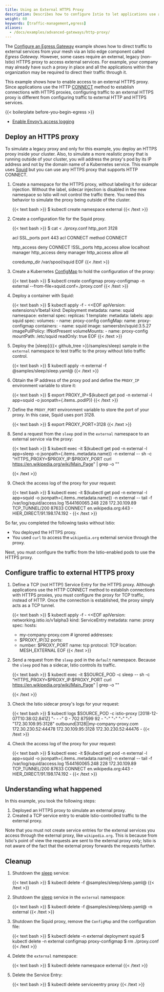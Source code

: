 ```yaml
---
title: Using an External HTTPS Proxy
description: Describes how to configure Istio to let applications use an external HTTPS proxy.
weight: 60
keywords: [traffic-management,egress]
aliases:
  - /docs/examples/advanced-gateways/http-proxy/
---
```

The [Configure an Egress Gateway](/docs/tasks/traffic-management/egress/egress-gateway/) example shows how to direct
traffic to external services from your mesh via an Istio edge component called _Egress Gateway_. However, some
cases require an external, legacy (non-Istio) HTTPS proxy to access external services. For example, your
company may already have such a proxy in place and all the applications within the organization may be required to
direct their traffic through it.

This example shows how to enable access to an external HTTPS proxy. Since applications use the HTTP [CONNECT](https://tools.ietf.org/html/rfc7231#section-4.3.6) method to establish connections with HTTPS proxies,
configuring traffic to an external HTTPS proxy is different from configuring traffic to external HTTP and HTTPS
services.

{{< boilerplate before-you-begin-egress >}}

*   [Enable Envoy’s access logging](/docs/tasks/observability/logs/access-log/#enable-envoy-s-access-logging)

## Deploy an HTTPS proxy

To simulate a legacy proxy and only for this example, you deploy an HTTPS proxy inside your cluster.
Also, to simulate a more realistic proxy that is running outside of your cluster, you will address the proxy's pod
by its IP address and not by the domain name of a Kubernetes service.
This example uses [Squid](http://www.squid-cache.org) but you can use any HTTPS proxy that supports HTTP CONNECT.

1.  Create a namespace for the HTTPS proxy, without labeling it for sidecar injection. Without the label, sidecar
    injection is disabled in the new namespace so Istio will not control the traffic there.
    You need this behavior to simulate the proxy being outside of the cluster.

    {{< text bash >}}
    $ kubectl create namespace external
    {{< /text >}}

1.  Create a configuration file for the Squid proxy.

    {{< text bash >}}
    $ cat <<EOF > ./proxy.conf
    http_port 3128

    acl SSL_ports port 443
    acl CONNECT method CONNECT

    http_access deny CONNECT !SSL_ports
    http_access allow localhost manager
    http_access deny manager
    http_access allow all

    coredump_dir /var/spool/squid
    EOF
    {{< /text >}}

1.  Create a Kubernetes [ConfigMap](https://kubernetes.io/docs/tasks/configure-pod-container/configure-pod-configmap/)
    to hold the configuration of the proxy:

    {{< text bash >}}
    $ kubectl create configmap proxy-configmap -n external --from-file=squid.conf=./proxy.conf
    {{< /text >}}

1.  Deploy a container with Squid:

    {{< text bash >}}
    $ kubectl apply -f - <<EOF
    apiVersion: extensions/v1beta1
    kind: Deployment
    metadata:
      name: squid
      namespace: external
    spec:
      replicas: 1
      template:
        metadata:
          labels:
            app: squid
        spec:
          volumes:
          - name: proxy-config
            configMap:
              name: proxy-configmap
          containers:
          - name: squid
            image: sameersbn/squid:3.5.27
            imagePullPolicy: IfNotPresent
            volumeMounts:
            - name: proxy-config
              mountPath: /etc/squid
              readOnly: true
    EOF
    {{< /text >}}

1.  Deploy the [sleep]({{< github_tree >}}/samples/sleep) sample in the `external` namespace to test traffic to the
    proxy without Istio traffic control.

    {{< text bash >}}
    $ kubectl apply -n external -f @samples/sleep/sleep.yaml@
    {{< /text >}}

1.  Obtain the IP address of the proxy pod and define the `PROXY_IP` environment variable to store it:

    {{< text bash >}}
    $ export PROXY_IP=$(kubectl get pod -n external -l app=squid -o jsonpath={.items..podIP})
    {{< /text >}}

1.  Define the `PROXY_PORT` environment variable to store the port of your proxy. In this case, Squid uses port
    3128.

    {{< text bash >}}
    $ export PROXY_PORT=3128
    {{< /text >}}

1.  Send a request from the `sleep` pod in the `external` namespace to an external service via the proxy:

    {{< text bash >}}
    $ kubectl exec -it $(kubectl get pod -n external -l app=sleep -o jsonpath={.items..metadata.name}) -n external -- sh -c "HTTPS_PROXY=$PROXY_IP:$PROXY_PORT curl https://en.wikipedia.org/wiki/Main_Page" | grep -o "<title>.*</title>"
    <title>Wikipedia, the free encyclopedia</title>
    {{< /text >}}

1.  Check the access log of the proxy for your request:

    {{< text bash >}}
    $ kubectl exec -it $(kubectl get pod -n external -l app=squid -o jsonpath={.items..metadata.name}) -n external -- tail -f /var/log/squid/access.log
    1544160065.248    228 172.30.109.89 TCP_TUNNEL/200 87633 CONNECT en.wikipedia.org:443 - HIER_DIRECT/91.198.174.192 -
    {{< /text >}}

So far, you completed the following tasks without Istio:

* You deployed the HTTPS proxy.
* You used `curl` to access the `wikipedia.org` external service through the proxy.

Next, you must configure the traffic from the Istio-enabled pods to use the HTTPS proxy.

## Configure traffic to external HTTPS proxy

1.  Define a TCP (not HTTP!) Service Entry for the HTTPS proxy. Although applications use the HTTP CONNECT method to
    establish connections with HTTPS proxies, you must configure the proxy for TCP traffic, instead of HTTP. Once the
    connection is established, the proxy simply acts as a TCP tunnel.

    {{< text bash >}}
    $ kubectl apply -f - <<EOF
    apiVersion: networking.istio.io/v1alpha3
    kind: ServiceEntry
    metadata:
      name: proxy
    spec:
      hosts:
      - my-company-proxy.com # ignored
      addresses:
      - $PROXY_IP/32
      ports:
      - number: $PROXY_PORT
        name: tcp
        protocol: TCP
      location: MESH_EXTERNAL
    EOF
    {{< /text >}}

1.  Send a request from the `sleep` pod in the `default` namespace. Because the `sleep` pod has a sidecar,
    Istio controls its traffic.

    {{< text bash >}}
    $ kubectl exec -it $SOURCE_POD -c sleep -- sh -c "HTTPS_PROXY=$PROXY_IP:$PROXY_PORT curl https://en.wikipedia.org/wiki/Main_Page" | grep -o "<title>.*</title>"
    <title>Wikipedia, the free encyclopedia</title>
    {{< /text >}}

1.  Check the Istio sidecar proxy's logs for your request:

    {{< text bash >}}
    $ kubectl logs $SOURCE_POD -c istio-proxy
    [2018-12-07T10:38:02.841Z] "- - -" 0 - 702 87599 92 - "-" "-" "-" "-" "172.30.109.95:3128" outbound|3128||my-company-proxy.com 172.30.230.52:44478 172.30.109.95:3128 172.30.230.52:44476 -
    {{< /text >}}

1.  Check the access log of the proxy for your request:

    {{< text bash >}}
    $ kubectl exec -it $(kubectl get pod -n external -l app=squid -o jsonpath={.items..metadata.name}) -n external -- tail -f /var/log/squid/access.log
    1544160065.248    228 172.30.109.89 TCP_TUNNEL/200 87633 CONNECT en.wikipedia.org:443 - HIER_DIRECT/91.198.174.192 -
    {{< /text >}}

## Understanding what happened

In this example, you took the following steps:

1. Deployed an HTTPS proxy to simulate an external proxy.
1. Created a TCP service entry to enable Istio-controlled traffic to the external proxy.

Note that you must not create service entries for the external services you access through the external proxy, like
`wikipedia.org`. This is because from Istio's point of view the requests are sent to the external proxy only; Istio is
not aware of the fact that the external proxy forwards the requests further.

## Cleanup

1.  Shutdown the [sleep]({{<github_tree>}}/samples/sleep) service:

    {{< text bash >}}
    $ kubectl delete -f @samples/sleep/sleep.yaml@
    {{< /text >}}

1.  Shutdown the [sleep]({{<github_tree>}}/samples/sleep) service in the `external` namespace:

    {{< text bash >}}
    $ kubectl delete -f @samples/sleep/sleep.yaml@ -n external
    {{< /text >}}

1.  Shutdown the Squid proxy, remove the `ConfigMap` and the configuration file:

    {{< text bash >}}
    $ kubectl delete -n external deployment squid
    $ kubectl delete -n external configmap proxy-configmap
    $ rm ./proxy.conf
    {{< /text >}}

1.  Delete the `external` namespace:

    {{< text bash >}}
    $ kubectl delete namespace external
    {{< /text >}}

1.  Delete the Service Entry:

    {{< text bash >}}
    $ kubectl delete serviceentry proxy
    {{< /text >}}

